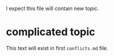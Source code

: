 I expect this file will contain new topic.

# complicated topic
This text will exist in first `conflicts.md` file.

